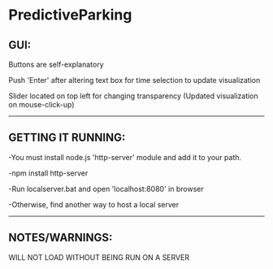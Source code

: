 # PredictiveParking

##  **GUI:**

Buttons are self-explanatory

Push 'Enter' after altering text box for time selection to update visualization

Slider located on top left for changing transparency (Updated visualization on mouse-click-up)

---------------------------------------------------------------------------------------------------

##  **GETTING IT RUNNING:**

-You must install node.js 'http-server' module and add it to your path.

-npm install http-server

-Run localserver.bat and open 'localhost:8080' in browser

-Otherwise, find another way to host a local server

---------------------------------------------------------------------------------------------------

##  **NOTES/WARNINGS:**

WILL NOT LOAD WITHOUT BEING RUN ON A SERVER

